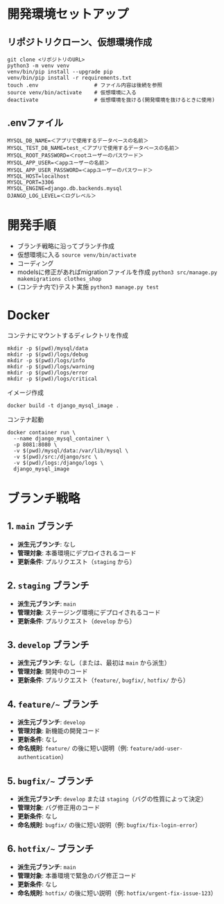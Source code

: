 # 開発環境セットアップ

## リポジトリクローン、仮想環境作成
```
git clone <リポジトリのURL>
python3 -m venv venv
venv/bin/pip install --upgrade pip
venv/bin/pip install -r requirements.txt
touch .env                  # ファイル内容は後続を参照
source venv/bin/activate    # 仮想環境に入る
deactivate                  # 仮想環境を抜ける(開発環境を抜けるときに使用)
```

## .envファイル
```
MYSQL_DB_NAME=＜アプリで使用するデータベースの名前＞
MYSQL_TEST_DB_NAME=test_＜アプリで使用するデータベースの名前＞
MYSQL_ROOT_PASSWORD=＜rootユーザーのパスワード＞
MYSQL_APP_USER=＜appユーザーの名前＞
MYSQL_APP_USER_PASSWORD=＜appユーザーのパスワード＞
MYSQL_HOST=localhost
MYSQL_PORT=3306
MYSQL_ENGINE=django.db.backends.mysql
DJANGO_LOG_LEVEL=＜ログレベル＞
```

# 開発手順
- ブランチ戦略に沿ってブランチ作成
- 仮想環境に入る `source venv/bin/activate`
- コーディング
- modelsに修正があればmigrationファイルを作成 `python3 src/manage.py makemigrations clothes_shop`
- (コンテナ内で)テスト実施 `python3 manage.py test`

# Docker
コンテナにマウントするディレクトリを作成
```
mkdir -p $(pwd)/mysql/data
mkdir -p $(pwd)/logs/debug
mkdir -p $(pwd)/logs/info
mkdir -p $(pwd)/logs/warning
mkdir -p $(pwd)/logs/error
mkdir -p $(pwd)/logs/critical
```
イメージ作成
```
docker build -t django_mysql_image .
```
コンテナ起動
```
docker container run \
  --name django_mysql_container \
  -p 8081:8080 \
  -v $(pwd)/mysql/data:/var/lib/mysql \
  -v $(pwd)/src:/django/src \
  -v $(pwd)/logs:/django/logs \
  django_mysql_image
```

# ブランチ戦略

## 1. `main` ブランチ
- **派生元ブランチ**: なし
- **管理対象**: 本番環境にデプロイされるコード
- **更新条件**: プルリクエスト（`staging` から）

## 2. `staging` ブランチ
- **派生元ブランチ**: `main`
- **管理対象**: ステージング環境にデプロイされるコード
- **更新条件**: プルリクエスト（`develop` から）

## 3. `develop` ブランチ
- **派生元ブランチ**: なし（または、最初は `main` から派生）
- **管理対象**: 開発中のコード
- **更新条件**: プルリクエスト（`feature/`, `bugfix/`, `hotfix/` から）

## 4. `feature/~` ブランチ
- **派生元ブランチ**: `develop`
- **管理対象**: 新機能の開発コード
- **更新条件**: なし
- **命名規則**: `feature/` の後に短い説明（例: `feature/add-user-authentication`）

## 5. `bugfix/~` ブランチ
- **派生元ブランチ**: `develop` または `staging`（バグの性質によって決定）
- **管理対象**: バグ修正用のコード
- **更新条件**: なし
- **命名規則**: `bugfix/` の後に短い説明（例: `bugfix/fix-login-error`）

## 6. `hotfix/~` ブランチ
- **派生元ブランチ**: `main`
- **管理対象**: 本番環境で緊急のバグ修正コード
- **更新条件**: なし
- **命名規則**: `hotfix/` の後に短い説明（例: `hotfix/urgent-fix-issue-123`）
